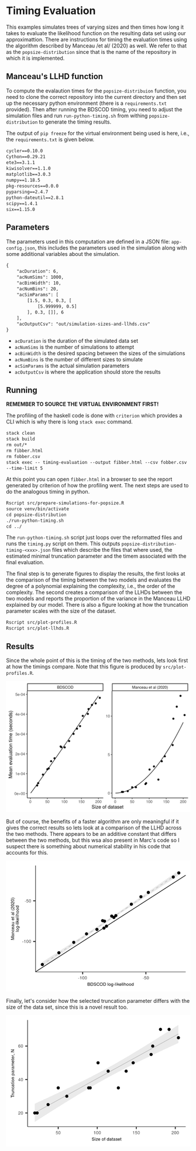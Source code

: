 # Timing Evaluation

This examples simulates trees of varying sizes and then times how long it takes
to evaluate the likelihood function on the resulting data set using our
approximattion. There are instructions for timing the evaluation times using the
algorithm described by Manceau /et al/ (2020) as well. We refer to that as the
`popsize-distribution` since that is the name of the repository in which it is
implemented.

## Manceau's LLHD function

To compute the evalaution times for the `popsize-distribuion` function, you need
to clone the correct repository into the current directory and then set up the
necessary python environment (there is a `requirements.txt` provided). Then
after running the BDSCOD timing, you need to adjust the simulation files and run
`run-python-timing.sh` from withing `popsize-distribution` to generate the
timing results.

The output of `pip freeze` for the virtual environment being used is here, i.e.,
the `requirements.txt` is given below.

```
cycler==0.10.0
Cython==0.29.21
ete3==3.1.1
kiwisolver==1.1.0
matplotlib==3.0.3
numpy==1.18.5
pkg-resources==0.0.0
pyparsing==2.4.7
python-dateutil==2.8.1
scipy==1.4.1
six==1.15.0
```

## Parameters

The parameters used in this computation are defined in a JSON file:
`app-config.json`, this includes the parameters used in the simulation along
with some additional variables about the simulation.

```
{
    "acDuration": 6,
    "acNumSims": 1000,
    "acBinWidth": 10,
    "acNumBins": 20,
    "acSimParams": [
        [1.5, 0.3, 0.3, [
            [5.999999, 0.5]
        ], 0.3, []], 6
    ],
    "acOutputCsv": "out/simulation-sizes-and-llhds.csv"
}
```

- `acDuration` is the duration of the simulated data set 
- `acNumSims` is the number of simulations to attempt
- `acBinWidth` is the desired spacing between the sizes of the simulations
- `acNumBins` is the number of different sizes to simulate
- `acSimParams` is the actual simulation parameters 
- `acOutputCsv` is where the application should store the results

## Running

**REMEMBER TO SOURCE THE VIRTUAL ENVIRONMENT FIRST!**

The profiling of the haskell code is done with `criterion` which provides a CLI
which is why there is long `stack exec` command.

```
stack clean 
stack build 
rm out/*
rm fibber.html 
rm fobber.csv 
stack exec -- timing-evaluation --output fibber.html --csv fobber.csv --time-limit 5 
```

At this point you can open `fibber.html` in a browser to see the report
generated by criterion of how the profiling went. The next steps are used to do
the analogous timing in python.

```
Rscript src/prepare-simulations-for-popsize.R 
source venv/bin/activate
cd popsize-distribution 
./run-python-timing.sh
cd ../ 
```

The `run-python-timing.sh` script just loops over the reformatted files and runs
the `timing.py` script on them. This outputs
`popsize-distribution-timing-<xxx>.json` files which describe the files that
where used, the estimated minimal truncation parameter and the timem associated
with the final evaluation.

The final step is to generate figures to display the results, the first looks at
the comparison of the timing between the two models and evaluates the degree of
a polynomial explaining the complexity, i.e., the order of the complexity. The
second creates a comparison of the LLHDs between the two models and reports the
proportion of the variance in the Manceau LLHD explained by our model. There is
also a figure looking at how the truncation parameter scales with the size of
the dataset.

```
Rscript src/plot-profiles.R
Rscript src/plot-llhds.R
```


## Results

Since the whole point of this is the timing of the two methods, lets look first
at how the timings compare. Note that this figure is produced by
`src/plot-profiles.R`.

![](out/profiles.png)

But of course, the benefits of a faster algorithm are only meaningful if it
gives the correct results so lets look at a comparison of the LLHD across the
two methods. There appears to be an additive constant that differs between the
two methods, but this wsa also present in Marc's code so I suspect there is
something about numerical stability in his code that accounts for this.

![](out/llhd-comparison.png)

Finally, let's consider how the selected truncation parameter differs with the
size of the data set, since this is a novel result too.

![](out/truncation-comparison.png)

